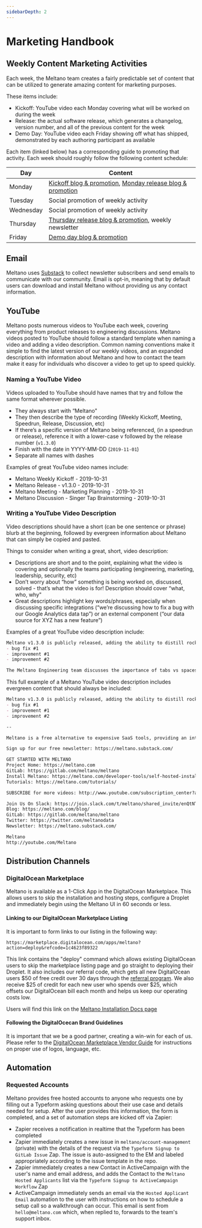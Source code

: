 ```yaml
---
sidebarDepth: 2
---
```


# Marketing Handbook

## Weekly Content Marketing Activities
Each week, the Meltano team creates a fairly predictable set of content that can be utilized to generate amazing content for marketing purposes.

These items include:

- Kickoff: YouTube video each Monday covering what will be worked on during the week
- Release: the actual software release, which generates a changelog, version number, and all of the previous content for the week
- Demo Day: YouTube video each Friday showing off what has shipped, demonstrated by each authoring participant as available

Each item (linked below) has a corresponding guide to promoting that activity. Each week should roughly follow the following content schedule:

| Day | Content |
| ------ | ------ |
| Monday | [Kickoff blog & promotion](https://gitlab.com/meltano/meltano-marketing/blob/master/Content%20Marketing/evergreen-activities.md#promoting-kickoff), [Monday release blog & promotion](https://gitlab.com/meltano/meltano-marketing/blob/master/Releases/Promotion%20Guidelines.md) |
| Tuesday | Social promotion of weekly activity | 
| Wednesday | Social promotion of weekly activity | 
| Thursday | [Thursday release blog & promotion](https://gitlab.com/meltano/meltano-marketing/blob/master/Releases/Promotion%20Guidelines.md), weekly newsletter | 
| Friday | [Demo day blog & promotion](https://gitlab.com/meltano/meltano-marketing/blob/master/Content%20Marketing/evergreen-activities.md#promoting-demo-day) | 


## Email

Meltano uses [Substack](https://meltano.substack.com/) to collect newsletter subscribers and send emails to communicate with our community. Email is opt-in, meaning that by default users can download and install Meltano without providing us any contact information.

## YouTube

Meltano posts numerous videos to YouTube each week, covering everything from product releases to engineering discussions. Meltano videos posted to YouTube should follow a standard template when naming a video and adding a video description. Common naming conventions make it simple to find the latest version of our weekly videos, and an expanded description with information about Meltano and how to contact the team make it easy for individuals who discover a video to get up to speed quickly.

### Naming a YouTube Video

Videos uploaded to YouTube should have names that try and follow the same format wherever possible.

- They always start with “Meltano"
- They then describe the type of recording (Weekly Kickoff, Meeting, Speedrun, Release, Discussion, etc)
- If there’s a specific version of Meltano being referenced, (in a speedrun or release), reference it with a lower-case v followed by the release number (`v1.3.0`)
- Finish with the date in YYYY-MM-DD (`2019-11-01`)
- Separate all names with dashes

Examples of great YouTube video names include:

- Meltano Weekly Kickoff - 2019-10-31
- Meltano Release - v1.3.0 - 2019-10-31
- Meltano Meeting - Marketing Planning - 2019-10-31
- Meltano Discussion - Singer Tap Brainstorming - 2019-10-31

### Writing a YouTube Video Description

Video descriptions should have a short (can be one sentence or phrase) blurb at the beginning, followed by evergreen information about Meltano that can simply be copied and pasted.

Things to consider when writing a great, short, video description:
- Descriptions are short and to the point, explaining what the video is covering and optionally the teams participating (engineering, marketing, leadership, security, etc)
- Don’t worry about “how” something is being worked on, discussed, solved - that’s what the video is for! Description should cover “what, who, why"
- Great descriptions highlight key words/phrases, especially when discussing specific integrations (“we’re discussing how to fix a bug with our Google Analytics data tap”) or an external component (“our data source for XYZ has a new feature”)

Examples of a great YouTube video description include:

```md
Meltano v1.3.0 is publicly released, adding the ability to distill rocket fuel and manufacture widgets, with numerous bug fixes and improvements, including:
- bug fix #1
- improvement #1
- improvement #2
```

```md
The Meltano Engineering team discusses the importance of tabs vs spaces in minified CSS comments when optimizing for compiled code readability.
```

This full example of a Meltano YouTube video description includes evergreen content that should always be included:

```md
Meltano v1.3.0 is publicly released, adding the ability to distill rocket fuel and manufacture widgets, with numerous bug fixes and improvements, including:
- bug fix #1
- improvement #1
- improvement #2

--

Meltano is a free alternative to expensive SaaS tools, providing an integrated workflow for modeling, extracting, loading, transforming, analyzing, notebooking, and orchestrating your data. Meltano integrates the tools you use every day into a single data pipeline, including data from any CSV, Google Analytics, GitLab, Salesforce, Postgres, and much more.

Sign up for our free newsletter: https://meltano.substack.com/

GET STARTED WITH MELTANO
Project Home: https://meltano.com
GitLab: https://gitlab.com/meltano/meltano
Install Meltano: https://meltano.com/developer-tools/self-hosted-installation.html
Tutorials: https://meltano.com/tutorials/

SUBSCRIBE for more videos: http://www.youtube.com/subscription_center?add_user=meltano

Join Us On Slack: https://join.slack.com/t/meltano/shared_invite/enQtNTM2NjEzNDY2MDgyLTZhY2QzYzkwNjYzNWY5Zjk5ZTE1ZGExNzE1NTFmMWJiM2E2ODVhMDFlYjc5YzVjMjllZTZlZDVjNWU2ZjNjNzQ
Blog: https://meltano.com/blog/
GitLab: https://gitlab.com/meltano/meltano
Twitter: https://twitter.com/meltanodata
Newsletter: https://meltano.substack.com/

Meltano
http://youtube.com/Meltano
```

## Distribution Channels

### DigitalOcean Marketplace

Meltano is available as a 1-Click App in the DigitalOcean Marketplace. This allows users to skip the installation and hosting steps, configure a Droplet and immediately begin using the Meltano UI in 60 seconds or less.

#### Linking to our DigitalOcean Marketplace Listing

It is important to form links to our listing in the following way:

`https://marketplace.digitalocean.com/apps/meltano?action=deploy&refcode=1c4623f89322`

This link contains the "deploy" command which allows existing DigitalOcean users to skip the marketplace listing page and go straight to deploying their Droplet. It also includes our referral code, which gets all new DigitalOcean users $50 of free credit over 30 days through the [referral program](https://www.digitalocean.com/referral-program/). We also receive $25 of credit for each new user who spends over $25, which offsets our DigitalOcean bill each month and helps us keep our operating costs low.

Users will find this link on the [Meltano Installation Docs page](/developer-tools/self-hosted-installation.html#digitalocean-marketplace)

#### Following the DigitalOcecan Brand Guidelines

It is important that we be a good partner, creating a win-win for each of us. Please refer to the [DigitalOcean Marketplace Vendor Guide](https://marketplace.digitalocean.com/vendors/getting-started-as-a-digitalocean-marketplace-vendor) for instructions on proper use of logos, language, etc.

## Automation

### Requested Accounts

Meltano provides free hosted accounts to anyone who requests one by filling out a Typeform asking questions about their use case and details needed for setup. After the user provides this information, the form is completed, and a set of automation steps are kicked off via Zapier:

- Zapier receives a notification in realtime that the Typeform has been completed
- Zapier immediately creates a new issue in `meltano/account-management` (private) with the details of the request via the `Typeform Signup to GitLab Issue` Zap. The issue is auto-assigned to the EM and labeled appropriately according to the issue template in the repo.
- Zapier immediately creates a new Contact in ActiveCampaign with the user's name and email address, and adds the Contact to the `Meltano Hosted Applicants` list via the `Typeform Signup to ActiveCampaign Workflow` Zap
- ActiveCampaign immediately sends an email via the `Hosted Applicant Email` automation to the user with instructions on how to schedule a setup call so a walkthrough can occur. This email is sent from `hello@meltano.com` which, when replied to, forwards to the team's support inbox.
